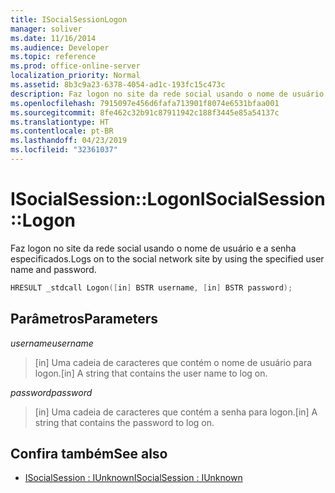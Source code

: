 ```yaml
---
title: ISocialSessionLogon
manager: soliver
ms.date: 11/16/2014
ms.audience: Developer
ms.topic: reference
ms.prod: office-online-server
localization_priority: Normal
ms.assetid: 8b3c9a23-6378-4054-ad1c-193fc15c473c
description: Faz logon no site da rede social usando o nome de usuário e a senha especificados.
ms.openlocfilehash: 7915097e456d6fafa713901f8074e6531bfaa001
ms.sourcegitcommit: 8fe462c32b91c87911942c188f3445e85a54137c
ms.translationtype: HT
ms.contentlocale: pt-BR
ms.lasthandoff: 04/23/2019
ms.locfileid: "32361037"
---
```

# <a name="isocialsessionlogon"></a><span data-ttu-id="32995-103">ISocialSession::Logon</span><span class="sxs-lookup"><span data-stu-id="32995-103">ISocialSession::Logon</span></span>

<span data-ttu-id="32995-104">Faz logon no site da rede social usando o nome de usuário e a senha especificados.</span><span class="sxs-lookup"><span data-stu-id="32995-104">Logs on to the social network site by using the specified user name and password.</span></span>
  
```cpp
HRESULT _stdcall Logon([in] BSTR username, [in] BSTR password);
```

## <a name="parameters"></a><span data-ttu-id="32995-105">Parâmetros</span><span class="sxs-lookup"><span data-stu-id="32995-105">Parameters</span></span>

<span data-ttu-id="32995-106">_username_</span><span class="sxs-lookup"><span data-stu-id="32995-106">_username_</span></span>
  
> <span data-ttu-id="32995-107">[in] Uma cadeia de caracteres que contém o nome de usuário para logon.</span><span class="sxs-lookup"><span data-stu-id="32995-107">[in] A string that contains the user name to log on.</span></span>
    
<span data-ttu-id="32995-108">_password_</span><span class="sxs-lookup"><span data-stu-id="32995-108">_password_</span></span>
  
> <span data-ttu-id="32995-109">[in] Uma cadeia de caracteres que contém a senha para logon.</span><span class="sxs-lookup"><span data-stu-id="32995-109">[in] A string that contains the password to log on.</span></span>
    
## <a name="see-also"></a><span data-ttu-id="32995-110">Confira também</span><span class="sxs-lookup"><span data-stu-id="32995-110">See also</span></span>

- [<span data-ttu-id="32995-111">ISocialSession : IUnknown</span><span class="sxs-lookup"><span data-stu-id="32995-111">ISocialSession : IUnknown</span></span>](isocialsessioniunknown.md)

